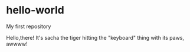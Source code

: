 # hello-world
My first repository

Hello,there!
It's sacha the tiger hitting the "keyboard" thing with its paws, awwww!
